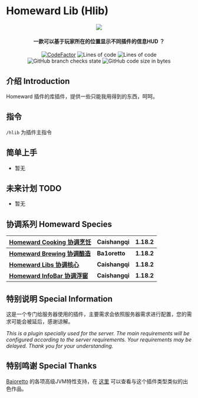 # Homeward Lib (Hlib)


<p align="center">
<img src = "https://user-images.githubusercontent.com/39553613/145566584-494920e6-bdac-4c23-985d-9d00187c90e1.jpg">
</p>

<h4 align="center">一款可以基于玩家所在的位置显示不同插件的信息HUD ？</h4>
<p align="center">
<a href="https://www.codefactor.io/repository/github/caishangqi/homeward-webstorebridge/overview/plugin-webstore-bridge"><img src="https://www.codefactor.io/repository/github/caishangqi/homeward-webstorebridge/badge/plugin-webstore-bridge" alt="CodeFactor" /></a>
<img alt="Lines of code" src="https://img.shields.io/tokei/lines/github/Caishangqi/homeward-plugin-lib">
<img alt="Lines of code" src="https://img.shields.io/badge/paper-1.18.2-green">
<img alt="GitHub branch checks state" src="https://img.shields.io/github/checks-status/Caishangqi/homeward-plugin-lib/master?label=build">
<img alt="GitHub code size in bytes" src="https://img.shields.io/github/languages/code-size/Caishangqi/homeward-plugin-lib">
</p>

## 介绍 Introduction
Homeward 插件的库插件，提供一些只能我用得到的东西，呵呵。

[//]: # (<p align="center">)

[//]: # (  <img alt="cookingpot" src="https://user-images.githubusercontent.com/39553613/180586916-6fa340a1-f8c6-4fc4-ad34-d56a5e707ee8.gif">)

[//]: # (</p>)


## 指令
`/hlib` 为插件主指令


## 简单上手

- 暂无

## 未来计划 TODO
- 暂无

## 协调系列 Homeward Species

| [Homeward Cooking 协调烹饪](https://github.com/Caishangqi/homeward-plugin-cooking) | Caishangqi     | 1.18.2 |
|--------------------------------------------------------------------------------|----------------|--------|
| **[Homeward Brewing 协调酿造](https://github.com/Ba1oretto/Brewing)**              | **Ba1oretto**  | **1.18.2** |
| **[Homeward Libs 协调核心](https://github.com/Caishangqi/homeward-plugin-lib)**    | **Caishangqi** | **1.18.2** |
| **[Homeward InfoBar 协调浮窗](https://github.com/Caishangqi/homeward-plugin-lib)** | **Caishangqi** | **1.18.2** |

## 特别说明 Special Information

这是一个专门给服务器使用的插件，主要需求会依照服务器需求进行配置，您的需求可能会被延后，感谢谅解。

_This is a plugin specially used for the server. The main requirements will be configured according to the server
requirements. Your requirements may be delayed. Thank you for your understanding._

## 特别鸣谢 Special Thanks

[Baioretto](https://github.com/Ba1oretto) 的各项高级JVM特性支持，在 [这里](https://github.com/Ba1oretto/Brewing) 可以查看与这个插件类型类似的出色作品。
